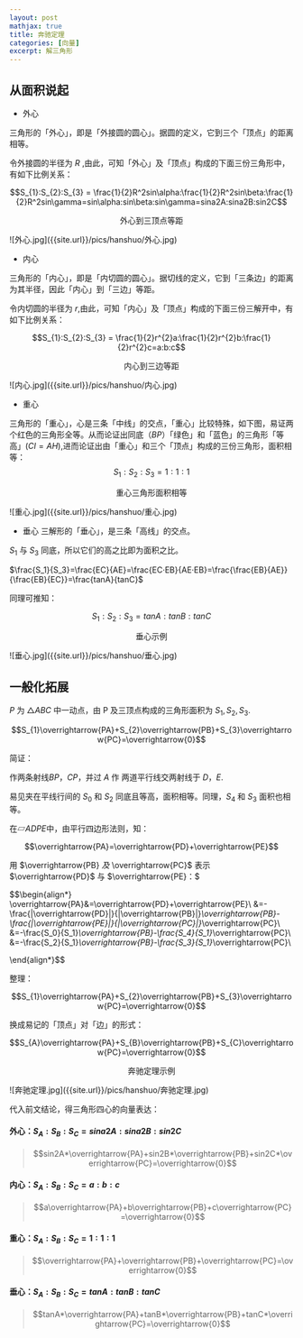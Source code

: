 ```yaml
---
layout: post
mathjax: true
title: 奔驰定理
categories: [向量]
excerpt: 解三角形
---
```



## 从面积说起

* 外心

三角形的「外心」，即是「外接圆的圆心」。据圆的定义，它到三个「顶点」的距离相等。

令外接圆的半径为 $R$ ,由此，可知「外心」及「顶点」构成的下面三份三角形中，有如下比例关系：

$$S_{1}:S_{2}:S_{3} = \frac{1}{2}R^2sin\alpha:\frac{1}{2}R^2sin\beta:\frac{1}{2}R^2sin\gamma=sin\alpha:sin\beta:sin\gamma=sina2A:sina2B:sin2C$$

<p align="center">外心到三顶点等距</p>
![外心.jpg]({{site.url}}/pics/hanshuo/外心.jpg)


* 内心

三角形的「内心」，即是「内切圆的圆心」。据切线的定义，它到「三条边」的距离为其半径，因此「内心」到「三边」等距。

令内切圆的半径为 $r$,由此，可知「内心」及「顶点」构成的下面三份三解开中，有如下比例关系：

$$S_{1}:S_{2}:S_{3} = \frac{1}{2}r^{2}a:\frac{1}{2}r^{2}b:\frac{1}{2}r^{2}c=a:b:c$$

<p align="center">内心到三边等距</p>
![内心.jpg]({{site.url}}/pics/hanshuo/内心.jpg)

* 重心

三角形的「重心」，心是三条「中线」的交点，「重心」比较特殊，如下图，易证两个红色的三角形全等。从而论证出同底（$BP$）「绿色」和「蓝色」的三角形「等高」($CI=AH$),进而论证出由「重心」和三个「顶点」构成的三份三角形，面积相等：
$$S_{1}:S_{2}:S_{3} = 1:1:1$$

<p align="center">重心三角形面积相等</p>
![重心.jpg]({{site.url}}/pics/hanshuo/重心.jpg)


* 垂心
三解形的「垂心」，是三条「高线」的交点。

$S_{1}$ 与 $S_{3}$ 同底，所以它们的高之比即为面积之比。

$\frac{S_1}{S_3}=\frac{EC}{AE}=\frac{EC·EB}{AE·EB}=\frac{\frac{EB}{AE}}{\frac{EB}{EC}}=\frac{tanA}{tanC}$

同理可推知：

$$S_1:S_2:S_3=tanA:tanB:tanC$$

<p align="center">垂心示例</p>
![垂心.jpg]({{site.url}}/pics/hanshuo/垂心.jpg)

## 一般化拓展

$P$ 为 $\triangle ABC$ 中一动点，由 P 及三顶点构成的三角形面积为 $S_1,S_2,S_3$.

$$S_{1}\overrightarrow{PA}+S_{2}\overrightarrow{PB}+S_{3}\overrightarrow{PC}=\overrightarrow{0}$$

简证：

作两条射线$BP，CP$，并过 $A$ 作 两道平行线交两射线于 $D，E$.

易见夹在平线行间的 $S_0$ 和 $S_2$ 同底且等高，面积相等。同理，$S_4$ 和 $S_3$ 面积也相等。

在$▱ADPE$中，由平行四边形法则，知：

$$\overrightarrow{PA}=\overrightarrow{PD}+\overrightarrow{PE}$$

用 $\overrightarrow{PB} $及$ \overrightarrow{PC}$ 表示 $\overrightarrow{PD}$ 与 $\overrightarrow{PE}：$


$$\begin{align*}
\overrightarrow{PA}&=\overrightarrow{PD}+\overrightarrow{PE}\\
&=-\frac{|\overrightarrow{PD}|}{|\overrightarrow{PB}|}*\overrightarrow{PB}-\frac{|\overrightarrow{PE}|}{|\overrightarrow{PC}|}*\overrightarrow{PC}\\
&=-\frac{S_0}{S_1}*\overrightarrow{PB}-\frac{S_4}{S_1}*\overrightarrow{PC}\\
&=-\frac{S_2}{S_1}*\overrightarrow{PB}-\frac{S_3}{S_1}*\overrightarrow{PC}\\

\end{align*}$$

整理：

$$S_{1}\overrightarrow{PA}+S_{2}\overrightarrow{PB}+S_{3}\overrightarrow{PC}=\overrightarrow{0}$$

换成易记的「顶点」对「边」的形式：

$$S_{A}\overrightarrow{PA}+S_{B}\overrightarrow{PB}+S_{C}\overrightarrow{PC}=\overrightarrow{0}$$

<p align="center">奔驰定理示例</p>
![奔驰定理.jpg]({{site.url}}/pics/hanshuo/奔驰定理.jpg)


代入前文结论，得三角形四心的向量表达：

#### 外心：$S_{A}:S_{B}:S_{C}=sina2A:sina2B:sin2C$

> $$sin2A*\overrightarrow{PA}+sin2B*\overrightarrow{PB}+sin2C*\overrightarrow{PC}=\overrightarrow{0}$$

#### 内心：$S_{A}:S_{B}:S_{C}=a:b:c$

> $$a\overrightarrow{PA}+b\overrightarrow{PB}+c\overrightarrow{PC}=\overrightarrow{0}$$

#### 重心：$S_{A}:S_{B}:S_{C}=1:1:1$

> $$\overrightarrow{PA}+\overrightarrow{PB}+\overrightarrow{PC}=\overrightarrow{0}$$

#### 垂心：$S_{A}:S_{B}:S_{C}=tanA:tanB:tanC$

> $$tanA*\overrightarrow{PA}+tanB*\overrightarrow{PB}+tanC*\overrightarrow{PC}=\overrightarrow{0}$$